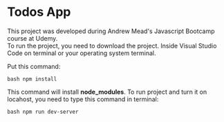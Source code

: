 # Todos App
This project was developed during Andrew Mead's Javascript Bootcamp course at Udemy.  
To run the project, you need to download the project. Inside Visual Studio Code on terminal or your operating system terminal.  

Put this command:  

```bash npm install ``` 



This command will install **node_modules**. 
To run project and turn it on locahost, you need to type this command in terminal:  


```bash npm run dev-server```
